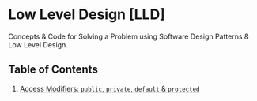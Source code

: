 # Low Level Design [LLD]

Concepts &amp; Code for Solving a Problem using Software Design Patterns &amp; Low Level Design.

## Table of Contents

1. [Access Modifiers: `public`, `private`, `default` & `protected`](https://github.com/Ch-sriram/Low-Level-Design-LLD/commit/01ba082ea4df4479e6d73c97e5d85cf7de5917eb)

